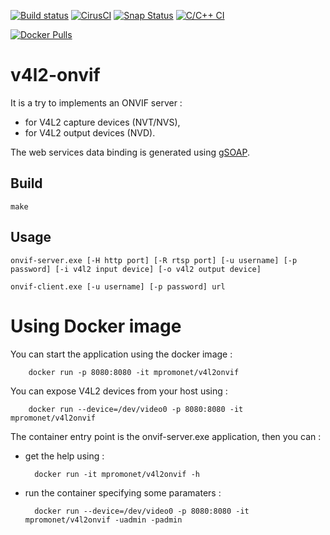 [![Build status](https://travis-ci.org/mpromonet/v4l2onvif.png)](https://travis-ci.org/mpromonet/v4l2onvif)
[![CirusCI](https://api.cirrus-ci.com/github/mpromonet/v4l2onvif.svg)](https://cirrus-ci.com/github/mpromonet/v4l2onvif)
[![Snap Status](https://snapcraft.io//v4l2onvif/badge.svg)](https://snapcraft.io/v4l2onvif)
[![C/C++ CI](https://github.com/mpromonet/v4l2onvif/workflows/C/C++%20CI/badge.svg)](https://github.com/mpromonet/v4l2onvif/actions)

[![Docker Pulls](https://img.shields.io/docker/pulls/mpromonet/v4l2onvif.svg)](https://hub.docker.com/r/mpromonet/v4l2onvif/)

# v4l2-onvif

   It is a try to implements an ONVIF server :
   
   * for V4L2 capture devices (NVT/NVS),
   * for V4L2 output devices (NVD).
   
   The web services data binding is generated using [gSOAP](http://www.genivia.com/).

## Build

    make 

## Usage

    onvif-server.exe [-H http port] [-R rtsp port] [-u username] [-p password] [-i v4l2 input device] [-o v4l2 output device]

    onvif-client.exe [-u username] [-p password] url


Using Docker image
===============
You can start the application using the docker image :

        docker run -p 8080:8080 -it mpromonet/v4l2onvif

You can expose V4L2 devices from your host using :

        docker run --device=/dev/video0 -p 8080:8080 -it mpromonet/v4l2onvif

The container entry point is the onvif-server.exe application, then you can :

* get the help using :

        docker run -it mpromonet/v4l2onvif -h

* run the container specifying some paramaters :

        docker run --device=/dev/video0 -p 8080:8080 -it mpromonet/v4l2onvif -uadmin -padmin 
